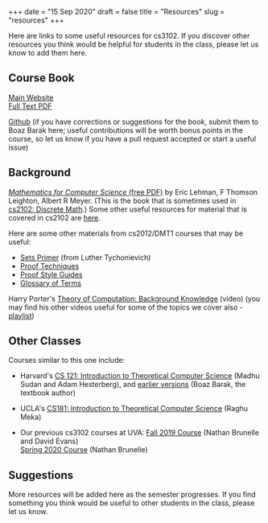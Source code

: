 +++
date = "15 Sep 2020"
draft = false
title = "Resources"
slug = "resources"
+++

Here are links to some useful resources for cs3102. If you discover
other resources you think would be helpful for students in the class,
please let us know to add them here.

## Course Book

[Main Website](https://introtcs.org)  
[Full Text PDF](https://files.boazbarak.org/introtcs/lnotes_book.pdf)  

[Github](https://github.com/boazbk/tcs) (if you have corrections or
suggestions for the book, submit them to Boaz Barak here; useful
contributions will be worth bonus points in the course, so let us know
if you have a pull request accepted or start a useful issue)

## Background

[_Mathematics for Computer Science_ (free
PDF)](https://uvacs2102.github.io/docs/mcs.pdf) by Eric Lehman, F
Thomson Leighton, Albert R Meyer. (This is the book that is sometimes
used in [cs2102: Discrete Math](https://uvacs2102.github.io).) Some
other useful resources for material that is covered in cs2102 are
[here](https://uvacs2102.github.io/resources/).

Here are some other materials from cs2012/DMT1 courses that may be useful:
- [Sets Primer](http://www.cs.virginia.edu/luther/DMT1/S2020/sets.html) (from Luther Tychonievich)
- [Proof Techniques](http://www.cs.virginia.edu/luther/DMT1/S2020/techniques-q8.html)
- [Proof Style Guides](http://www.cs.virginia.edu/luther/DMT1/S2020/proofs.html)
- [Glossary of Terms](http://www.cs.virginia.edu/luther/DMT1/S2020/glossary.html)

Harry Porter's [Theory of Computation: Background
Knowledge](https://www.youtube.com/watch?v=TOsMcgIK95k) (video) (you
may find his other videos useful for some of the topics we cover also - [playlist](https://www.youtube.com/watch?v=TOsMcgIK95k&list=PLbtzT1TYeoMjNOGEiaRmm_vMIwUAidnQz))


## Other Classes

Courses similar to this one include:

- Harvard's [CS 121: Introduction to Theoretical Computer Science](http://people.seas.harvard.edu/~madhusudan/courses/Fall2020/) (Madhu Sudan and Adam Hesterberg), and [earlier versions](https://cs121.boazbarak.org/) (Boaz Barak, the textbook author)

- UCLA's [CS181: Introduction to Theoretical Computer Science](https://hackmd.io/@raghum/introtcs#Raghu-Meka-CS181-Introduction-to-Theoretical-Computer-Science) (Raghu Meka)

- Our previous cs3102 courses at UVA: [Fall 2019 Course](/f19) (Nathan Brunelle and David Evans)  
[Spring 2020 Course](https://www.cs.virginia.edu/~njb2b/cstheory/s2020) (Nathan Brunelle)


## Suggestions

More resources will be added here as the semester progresses. If you
find something you think would be useful to other students in the
class, please let us know.



